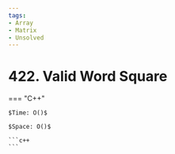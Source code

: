 ```yaml
---
tags:
- Array
- Matrix
- Unsolved
---
```



# 422. Valid Word Square

=== "C++"

    $Time: O()$

    $Space: O()$

    ```c++
    ```